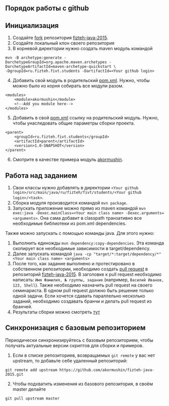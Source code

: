 ## Порядок работы с github

## Инициализация
1. Создайте [fork](https://help.github.com/articles/fork-a-repo) репозитория [fizteh-java-2015](https://github.com/akormushin/fizteh-java-2015). 
2. Создайте локальный клон своего репозитория
3. В корневой директории нужно создать maven модуль командой
  
  ```
  mvn -B archetype:generate -DarchetypeGroupId=org.apache.maven.archetypes -DarchetypeArtifactId=maven-archetype-quickstart \
  -DgroupId=ru.fizteh.fivt.students -DartifactId=<Your github login>
  ```
4. Добавить свой модуль в родительский [pom.xml](pom.xml). Нужно, чтобы можно было из корня собирать все модули разом.
  
  ```
  <modules>
      <module>akormushin</module>
      <!--Add you module here-->
  </modules>
  ```
5. Добавить в свой [pom.xml](akormushin/pom.xml) ссылку на родительский модуль. Нужно, чтобы унаследовать общие параметры сборки проекта.
  
  ```
  <parent>
      <groupId>ru.fizteh.fivt.students</groupId>
      <artifactId>parent</artifactId>
      <version>1.0-SNAPSHOT</version>
  </parent>
  ```
6. Смотрите в качестве примера модуль [akormushin](akormushin). 

## Работа над заданием
1. Свои классы нужно добавлять в директории ```<Your github login>/src/main/java/ru/fizteh/fivt/students/<Your github login>/<task>```.
2. Сборка модуля производится командой ```mvn package```.
3. Запускать приложение можно прямо из maven командой ```mvn exec:java -Dexec.mainClass=<Your main class name> -Dexec.arguments=<arguments>```. Она сама добавит в classpath транзативно все необходимые библиотеки из pom.xml dependencies. 
  
  Также можно запускать с помощью команды java. Для этого нужно: 
  1. Выполнить единожды ```mvn dependency:copy-dependencies```. Эта команда скопирует все необходимые зависимости в target/dependency.
  2. Далее запускать командой ```java -cp "target/*:target/dependency/*" <Your main class name> <arguments>```
3. После того, как задание выполнено и протестировано в собственном репозитории, необходимо создать
[pull request](https://help.github.com/articles/using-pull-requests) в репозиторий [fizteh-java-2015](https://github.com/akormushin/fizteh-java-2015). В заголовке
к pull request необходимо написать: ```Имя Фамилия, № группы, задание``` (например, ```Василий Иванов, 123, Shell```).
Также необходимо назначить pull request на своего семинариста.
В одном pull request должно быть решение только одной задачи. Если хочется сдавать параллельно несколько заданий,
необходимо создавать бранчи и делать pull request из бранчей.
4. Результаты сборки можно смотреть [тут](https://travis-ci.org/akormushin/fizteh-java-2015)

## Синхронизация с базовым репозиторием
Периодически синхронизируйтесь с базовым репозиторием, чтобы получать актуальные версии скриптов для сборки и примеров. 

1. Если в списке репозиториев, возвращаемых `git remote` у вас нет upstream, то добавьте себе удаленный репозиторий: 

  ```
  git remote add upstream https://github.com/akormushin/fizteh-java-2015.git
  ```
2. Чтобы подхватить изменения из базового репозитория, в своём master делайте

  ```
  git pull upstream master
  ```
